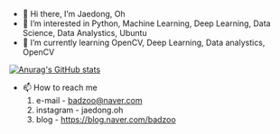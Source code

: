 - 👋 Hi there, I’m Jaedong, Oh 
- 👀 I’m interested in Python, Machine Learning, Deep Learning, Data Science, Data Analystics, Ubuntu
- 🌱 I’m currently learning OpenCV, Deep Learning, Data analystics, OpenCV 

[![Anurag's GitHub stats](https://github-readme-stats.vercel.app/api?username=Jaedong95)](https://github.com/anuraghazra/github-readme-stats)
- 📫 How to reach me 
  1. e-mail  - badzoo@naver.com
  2. instagram  - jaedong.oh
  3. blog - https://blog.naver.com/badzoo

<!---
Jaedong95/Jaedong95 is a ✨ special ✨ repository because its `README.md` (this file) appears on your GitHub profile.
You can click the Preview link to take a look at your changes.
--->

